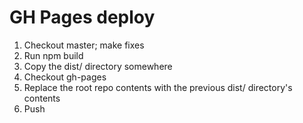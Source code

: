 # GH Pages deploy

1) Checkout master; make fixes
2) Run npm build
3) Copy the dist/ directory somewhere
4) Checkout gh-pages
5) Replace the root repo contents with the previous dist/ directory's contents
6) Push